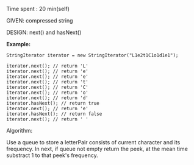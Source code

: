 Time spent :  20 min(self)

GIVEN: compressed string

DESIGN: next() and hasNext()

**Example:**

```
StringIterator iterator = new StringIterator("L1e2t1C1o1d1e1");

iterator.next(); // return 'L'
iterator.next(); // return 'e'
iterator.next(); // return 'e'
iterator.next(); // return 't'
iterator.next(); // return 'C'
iterator.next(); // return 'o'
iterator.next(); // return 'd'
iterator.hasNext(); // return true
iterator.next(); // return 'e'
iterator.hasNext(); // return false
iterator.next(); // return ' '
```

Algorithm:

Use a queue to store a letterPair consists of current character and its frequency. In next, if queue not empty return the peek, at the mean time substract 1 to that peek's frequency.